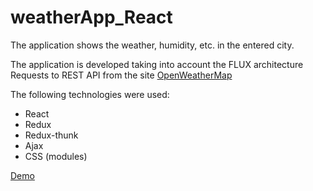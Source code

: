 # weatherApp_React

The application shows the weather, humidity, etc. in the entered city.

The application is developed taking into account the FLUX architecture
Requests to REST API from the site [OpenWeatherMap](https://openweathermap.org/)

The following technologies were used:
* React
* Redux
 * Redux-thunk
* Ajax
* CSS (modules)

[Demo](https://desmond93.github.io/weatherApp_React/)
